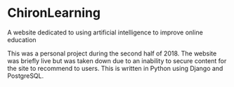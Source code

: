 # ChironLearning
A website dedicated to using artificial intelligence to improve online education

This was a personal project during the second half of 2018. The website was briefly live but was taken down due to an inability to secure content for the site to recommend to users. This is written in Python using Django and PostgreSQL. 
